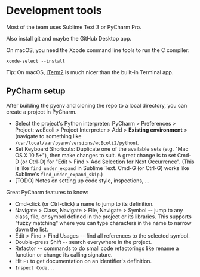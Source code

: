 Development tools
===================================================

Most of the team uses Sublime Text 3 or PyCharm Pro.

Also install git and maybe the GitHub Desktop app.

On macOS, you need the Xcode command line tools to run the C compiler:

    xcode-select --install

Tip: On macOS, [iTerm2](https://www.iterm2.com/) is much nicer than the built-in Terminal app.

PyCharm setup
------------------

After building the pyenv and cloning the repo to a local directory, you can create a project in PyCharm.

* Select the project's Python interpreter: PyCharm > Preferences > Project: wcEcoli > Project Interpreter > Add > **Existing environment** > (navigate to something like `/usr/local/var/pyenv/versions/wcEcoli2/python`).
* Set Keyboard Shortcuts: Duplicate one of the available sets (e.g. "Mac OS X 10.5+"), then make changes to suit. A great change is to set Cmd-D (or Ctrl-D) for "Edit > Find > Add Selection for Next Occurrence". (This is like `find_under_expand` in Sublime Text. Cmd-G (or Ctrl-G) works like Sublime's `find_under_expand_skip`.)
* [TODO] Notes on setting up code style, inspections, ...

Great PyCharm features to know:

* Cmd-click (or Ctrl-click) a name to jump to its definition.
* Navigate > Class, Navigate > File, Navigate > Symbol -- jump to any class, file, or symbol defined in the project or its libraries. This supports "fuzzy matching" where you can type characters in the name to narrow down the list.
* Edit > Find > Find Usages -- find all references to the selected symbol.
* Double-press Shift -- search everywhere in the project.
* Refactor -- commands to do small code refactorings like rename a function or change its calling signature.
* Hit `F1` to get documentation on an identifier's definition.
* `Inspect Code...`
